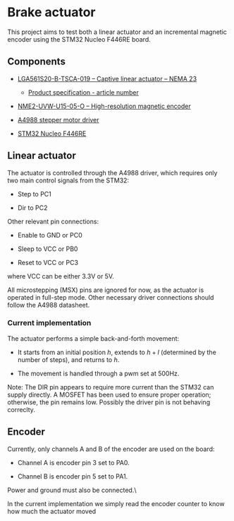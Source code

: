 # Brake actuator

This project aims to test both a linear actuator and an incremental magnetic encoder using the STM32 Nucleo F446RE board.

## Components

- [LGA561S20-B-TSCA-019 –  Captive linear actuator – NEMA 23](https://www.nanotec.com/us/en/products/8546-lga561s20-b-tsca-019)

    - [Product specification - article number](https://www.nanotec.com/eu/en/knowledge-base-article/captive-linear-actuators)

- [NME2-UVW-U15-05-O –  High-resolution magnetic encoder](https://www.nanotec.com/us/en/products/8482-nme2-uvw-u15-05-o)

- [A4988 stepper motor driver](https://www.pololu.com/file/0j450/a4988_dmos_microstepping_driver_with_translator.pdf)

- [STM32 Nucleo F446RE](https://www.st.com/en/evaluation-tools/nucleo-f446re.html)

## Linear actuator
The actuator is controlled through the A4988 driver, which requires only two main control signals from the STM32:
- Step to PC1

- Dir to PC2

Other relevant pin connections:
- Enable to GND or PC0

- Sleep to VCC or PB0

- Reset to VCC or PC3

where VCC can be either 3.3V or 5V.

All microstepping (MSX) pins are ignored for now, as the actuator is operated in full-step mode. Other necessary driver connections should follow the A4988 datasheet.

### Current implementation
The actuator performs a simple back-and-forth movement:
- It starts from an initial position $h$, extends to $h + l$ (determined by the number of steps), and returns to $h$.

- The movement is handled through a pwm set at 500Hz.

Note: The DIR pin appears to require more current than the STM32 can supply directly. A MOSFET has been used to ensure proper operation; otherwise, the pin remains low. Possibly the driver pin is not behaving correclty.

## Encoder
Currently, only channels A and B of the encoder are used on the board:

- Channel A is encoder pin 3 set to PA0.

- Channel B is encoder pin 5 set to PA1.

Power and ground must also be connected.\

In the current implementation we simply read the encoder counter to know how much the actuator moved